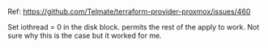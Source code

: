 
Ref: https://github.com/Telmate/terraform-provider-proxmox/issues/460

Set iothread = 0 in the disk block. permits the rest of the apply to work. Not sure why this is the case but it worked for me. 